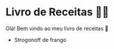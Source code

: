 # Livro de Receitas​ :man_cook:

Olá! Bem vindo ao meu livro de receitas :wave:

- Strogonoff de frango